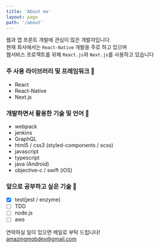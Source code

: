 ```yaml
---
title: 'About me'
layout: page
path: '/about'
---
```


웹과 앱 프론트 개발에 관심이 많은 개발자입니다.  
현재 회사에서는 `React-Native` 개발을 주로 하고 있으며  
웹서비스 프로젝트를 위해 `React.js`와 `Next.js`를 사용하고 있습니다

### 주 사용 라이브러리 및 프레임워크 🚴‍

- React
- React-Native
- Next.js

### 개발하면서 활용한 기술 및 언어 💅

- webpack
- jenkins
- GraphQL
- html5 / css3 (styled-components / scss)
- javascript
- typescript
- java (Android)
- objective-c / swift (iOS)

### 앞으로 공부하고 싶은 기술 🏃‍

- [x] test(jest / enzyme)
- [ ] TDD
- [ ] node.js
- [ ] aws

연락하실 일이 있으면 메일로 부탁 드립니다!  
[amazingmobdev@gmail.com](mailto:amazingmobdev@gmail.com)
